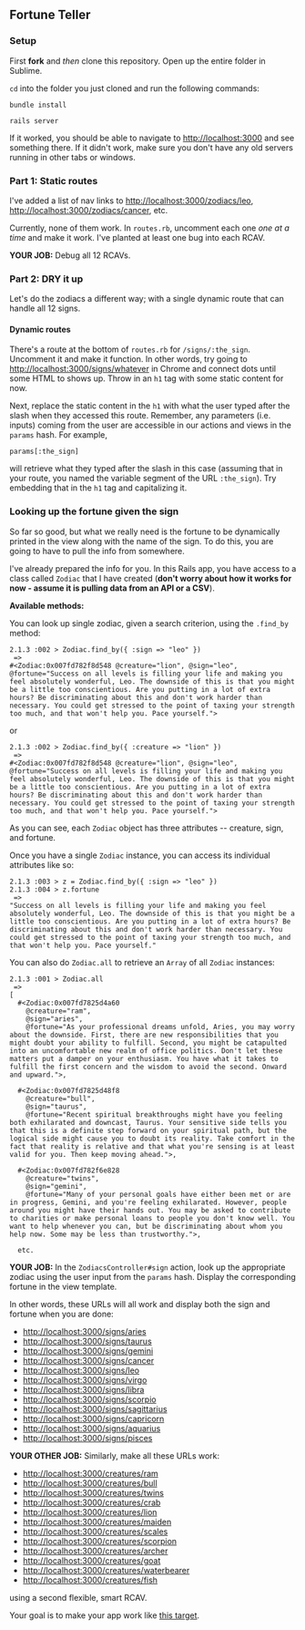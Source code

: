 ## Fortune Teller

### Setup

First **fork** and *then* clone this repository. Open up the entire folder in Sublime.

`cd` into the folder you just cloned and run the following commands:

    bundle install

    rails server

If it worked, you should be able to navigate to [http://localhost:3000](http://localhost:3000) and see something there. If it didn't work, make sure you don't have any old servers running in other tabs or windows.

### Part 1: Static routes

I've added a list of nav links to [http://localhost:3000/zodiacs/leo](http://localhost:3000/zodiacs/leo), [http://localhost:3000/zodiacs/cancer](http://localhost:3000/zodiacs/cancer), etc.

Currently, none of them work. In `routes.rb`, uncomment each one *one at a time* and make it work. I've planted at least one bug into each RCAV.

**YOUR JOB:** Debug all 12 RCAVs.

### Part 2: DRY it up

Let's do the zodiacs a different way; with a single dynamic route that can handle all 12 signs.

#### Dynamic routes

There's a route at the bottom of `routes.rb` for `/signs/:the_sign`. Uncomment it and make it function. In other words, try going to [http://localhost:3000/signs/whatever](http://localhost:3000/signs/whatever) in Chrome and connect dots until some HTML to shows up. Throw in an `h1` tag with some static content for now.

Next, replace the static content in the `h1` with what the user typed after the slash when they accessed this route. Remember, any parameters (i.e. inputs) coming from the user are accessible in our actions and views in the `params` hash. For example,

    params[:the_sign]

will retrieve what they typed after the slash in this case (assuming that in your route, you named the variable segment of the URL `:the_sign`). Try embedding that in the `h1` tag and capitalizing it.

### Looking up the fortune given the sign

So far so good, but what we really need is the fortune to be dynamically printed in the view along with the name of the sign. To do this, you are going to have to pull the info from somewhere.

I've already prepared the info for you. In this Rails app, you have access to a class called `Zodiac` that I have created (**don't worry about how it works for now - assume it is pulling data from an API or a CSV**).

**Available methods:**


You can look up single zodiac, given a search criterion, using the `.find_by` method:

    2.1.3 :002 > Zodiac.find_by({ :sign => "leo" })
     =>
    #<Zodiac:0x007fd782f8d548 @creature="lion", @sign="leo", @fortune="Success on all levels is filling your life and making you feel absolutely wonderful, Leo. The downside of this is that you might be a little too conscientious. Are you putting in a lot of extra hours? Be discriminating about this and don't work harder than necessary. You could get stressed to the point of taxing your strength too much, and that won't help you. Pace yourself.">

or

    2.1.3 :002 > Zodiac.find_by({ :creature => "lion" })
     =>
    #<Zodiac:0x007fd782f8d548 @creature="lion", @sign="leo", @fortune="Success on all levels is filling your life and making you feel absolutely wonderful, Leo. The downside of this is that you might be a little too conscientious. Are you putting in a lot of extra hours? Be discriminating about this and don't work harder than necessary. You could get stressed to the point of taxing your strength too much, and that won't help you. Pace yourself.">

As you can see, each `Zodiac` object has three attributes -- creature, sign, and fortune.

Once you have a single `Zodiac` instance, you can access its individual attributes like so:

    2.1.3 :003 > z = Zodiac.find_by({ :sign => "leo" })
    2.1.3 :004 > z.fortune
     =>
    "Success on all levels is filling your life and making you feel absolutely wonderful, Leo. The downside of this is that you might be a little too conscientious. Are you putting in a lot of extra hours? Be discriminating about this and don't work harder than necessary. You could get stressed to the point of taxing your strength too much, and that won't help you. Pace yourself."

You can also do `Zodiac.all` to retrieve an `Array` of all `Zodiac` instances:

    2.1.3 :001 > Zodiac.all
     =>
    [
      #<Zodiac:0x007fd7825d4a60
        @creature="ram",
        @sign="aries",
        @fortune="As your professional dreams unfold, Aries, you may worry about the downside. First, there are new responsibilities that you might doubt your ability to fulfill. Second, you might be catapulted into an uncomfortable new realm of office politics. Don't let these matters put a damper on your enthusiasm. You have what it takes to fulfill the first concern and the wisdom to avoid the second. Onward and upward.">,

      #<Zodiac:0x007fd7825d48f8
        @creature="bull",
        @sign="taurus",
        @fortune="Recent spiritual breakthroughs might have you feeling both exhilarated and downcast, Taurus. Your sensitive side tells you that this is a definite step forward on your spiritual path, but the logical side might cause you to doubt its reality. Take comfort in the fact that reality is relative and that what you're sensing is at least valid for you. Then keep moving ahead.">,

      #<Zodiac:0x007fd782f6e828
        @creature="twins",
        @sign="gemini",
        @fortune="Many of your personal goals have either been met or are in progress, Gemini, and you're feeling exhilarated. However, people around you might have their hands out. You may be asked to contribute to charities or make personal loans to people you don't know well. You want to help whenever you can, but be discriminating about whom you help now. Some may be less than trustworthy.">,

      etc.


**YOUR JOB:** In the `ZodiacsController#sign` action, look up the appropriate zodiac using the user input from the `params` hash. Display the corresponding fortune in the view template.

In other words, these URLs will all work and display both the sign and fortune when you are done:

 - [http://localhost:3000/signs/aries](http://localhost:3000/signs/aries)
 - [http://localhost:3000/signs/taurus](http://localhost:3000/signs/taurus)
 - [http://localhost:3000/signs/gemini](http://localhost:3000/signs/gemini)
 - [http://localhost:3000/signs/cancer](http://localhost:3000/signs/cancer)
 - [http://localhost:3000/signs/leo](http://localhost:3000/signs/leo)
 - [http://localhost:3000/signs/virgo](http://localhost:3000/signs/virgo)
 - [http://localhost:3000/signs/libra](http://localhost:3000/signs/libra)
 - [http://localhost:3000/signs/scorpio](http://localhost:3000/signs/scorpio)
 - [http://localhost:3000/signs/sagittarius](http://localhost:3000/signs/sagittarius)
 - [http://localhost:3000/signs/capricorn](http://localhost:3000/signs/capricorn)
 - [http://localhost:3000/signs/aquarius](http://localhost:3000/signs/aquarius)
 - [http://localhost:3000/signs/pisces](http://localhost:3000/signs/pisces)

**YOUR OTHER JOB:** Similarly, make all these URLs work:

 - [http://localhost:3000/creatures/ram](http://localhost:3000/creatures/ram)
 - [http://localhost:3000/creatures/bull](http://localhost:3000/creatures/bull)
 - [http://localhost:3000/creatures/twins](http://localhost:3000/creatures/twins)
 - [http://localhost:3000/creatures/crab](http://localhost:3000/creatures/crab)
 - [http://localhost:3000/creatures/lion](http://localhost:3000/creatures/lion)
 - [http://localhost:3000/creatures/maiden](http://localhost:3000/creatures/maiden)
 - [http://localhost:3000/creatures/scales](http://localhost:3000/creatures/scales)
 - [http://localhost:3000/creatures/scorpion](http://localhost:3000/creatures/scorpion)
 - [http://localhost:3000/creatures/archer](http://localhost:3000/creatures/archer)
 - [http://localhost:3000/creatures/goat](http://localhost:3000/creatures/goat)
 - [http://localhost:3000/creatures/waterbearer](http://localhost:3000/creatures/waterbearer)
 - [http://localhost:3000/creatures/fish](http://localhost:3000/creatures/fish)

using a second flexible, smart RCAV.

Your goal is to make your app work like [this target](https://fortune-teller-target.herokuapp.com).

